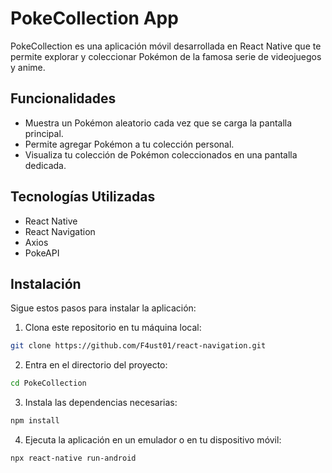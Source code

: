 # PokeCollection App

PokeCollection es una aplicación móvil desarrollada en React Native que te permite explorar y coleccionar Pokémon de la famosa serie de videojuegos y anime.

## Funcionalidades

- Muestra un Pokémon aleatorio cada vez que se carga la pantalla principal.
- Permite agregar Pokémon a tu colección personal.
- Visualiza tu colección de Pokémon coleccionados en una pantalla dedicada.

## Tecnologías Utilizadas

- React Native
- React Navigation
- Axios
- PokeAPI

## Instalación

Sigue estos pasos para instalar la aplicación:

1. Clona este repositorio en tu máquina local:

```bash
git clone https://github.com/F4ust01/react-navigation.git
```

2. Entra en el directorio del proyecto:

```bash
cd PokeCollection
```

3. Instala las dependencias necesarias:

```bash
npm install
```

4. Ejecuta la aplicación en un emulador o en tu dispositivo móvil:

```bash
npx react-native run-android
```
